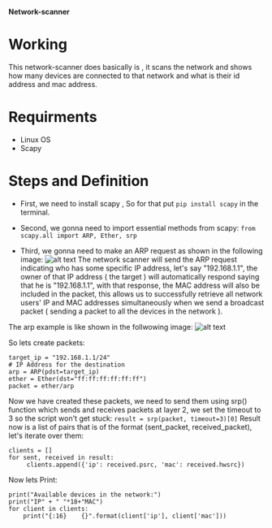 **Network-scanner** 


# Working
This network-scanner does basically is , it scans the network and shows how many devices are connected to that network and what is their id address and mac address.

# Requirments
* Linux OS
* Scapy

# Steps and Definition
* First, we need to install scapy , So for that put ```pip install scapy``` in the terminal.

* Second, we gonna need to import essential methods from scapy:
``` from scapy.all import ARP, Ether, srp ```

* Third, we gonna need to make an ARP request as shown in the following image:
![alt text](https://www.thepythoncode.com/media/articles/building-network-scanner-using-scapy/arp_request1.jpg)
The network scanner will send the ARP request indicating who has some specific IP address, let's say "192.168.1.1", the owner of that IP address ( the target ) will automatically respond saying that he is "192.168.1.1", with that response, the MAC address will also be included in the packet, this allows us to successfully retrieve all network users' IP and MAC addresses simultaneously when we send a broadcast packet ( sending a packet to all the devices in the network ).

The arp example is like shown in the follwowing image:
![alt text](https://www.thepythoncode.com/media/articles/building-network-scanner-using-scapy/hacker.jpg)

So lets create packets:
```
target_ip = "192.168.1.1/24"
# IP Address for the destination
arp = ARP(pdst=target_ip)
ether = Ether(dst="ff:ff:ff:ff:ff:ff")
packet = ether/arp
```
Now we have created these packets, we need to send them using srp() function which sends and receives packets at layer 2, we set the timeout to 3 so the script won't get stuck:
``` result = srp(packet, timeout=3)[0] ```
Result now is a list of pairs that is of the format (sent_packet, received_packet), let's iterate over them:
``` 
clients = []
for sent, received in result:
     clients.append({'ip': received.psrc, 'mac': received.hwsrc})
```

Now lets Print:
```
print("Available devices in the network:")
print("IP" + " "*18+"MAC")
for client in clients:
    print("{:16}    {}".format(client['ip'], client['mac']))
```

